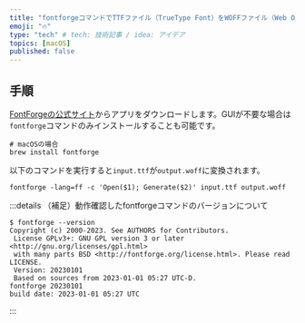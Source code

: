 ```yaml
---
title: "fontforgeコマンドでTTFファイル（TrueType Font）をWOFFファイル（Web Open Font Format）に変換する"
emoji: "🔥"
type: "tech" # tech: 技術記事 / idea: アイデア
topics: [macOS]
published: false
---
```

## 手順

[FontForgeの公式サイト](https://fontforge.org/en-US/)からアプリをダウンロードします。GUIが不要な場合は`fontforge`コマンドのみインストールすることも可能です。

```console
# macOSの場合
brew install fontforge
```

以下のコマンドを実行すると`input.ttf`が`output.woff`に変換されます。

```console
fontforge -lang=ff -c 'Open($1); Generate($2)' input.ttf output.woff
```

:::details （補足）動作確認したfontforgeコマンドのバージョンについて

```console
$ fontforge --version
Copyright (c) 2000-2023. See AUTHORS for Contributors.
 License GPLv3+: GNU GPL version 3 or later <http://gnu.org/licenses/gpl.html>
 with many parts BSD <http://fontforge.org/license.html>. Please read LICENSE.
 Version: 20230101
 Based on sources from 2023-01-01 05:27 UTC-D.
fontforge 20230101
build date: 2023-01-01 05:27 UTC
```

:::
